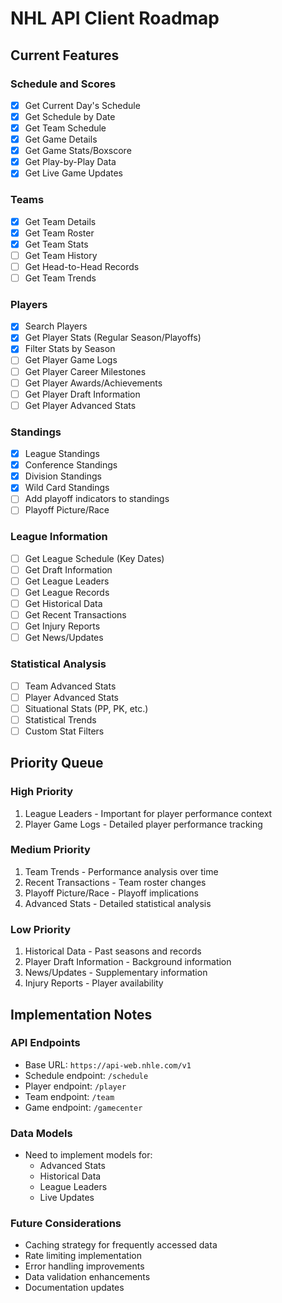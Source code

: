 # NHL API Client Roadmap

## Current Features

### Schedule and Scores
- [x] Get Current Day's Schedule
- [x] Get Schedule by Date
- [x] Get Team Schedule
- [x] Get Game Details
- [x] Get Game Stats/Boxscore
- [x] Get Play-by-Play Data
- [x] Get Live Game Updates

### Teams
- [x] Get Team Details
- [x] Get Team Roster
- [x] Get Team Stats
- [ ] Get Team History
- [ ] Get Head-to-Head Records
- [ ] Get Team Trends

### Players
- [x] Search Players
- [x] Get Player Stats (Regular Season/Playoffs)
- [x] Filter Stats by Season
- [ ] Get Player Game Logs
- [ ] Get Player Career Milestones
- [ ] Get Player Awards/Achievements
- [ ] Get Player Draft Information
- [ ] Get Player Advanced Stats

### Standings
- [x] League Standings
- [x] Conference Standings
- [x] Division Standings
- [x] Wild Card Standings
- [ ] Add playoff indicators to standings
- [ ] Playoff Picture/Race

### League Information
- [ ] Get League Schedule (Key Dates)
- [ ] Get Draft Information
- [ ] Get League Leaders
- [ ] Get League Records
- [ ] Get Historical Data
- [ ] Get Recent Transactions
- [ ] Get Injury Reports
- [ ] Get News/Updates

### Statistical Analysis
- [ ] Team Advanced Stats
- [ ] Player Advanced Stats
- [ ] Situational Stats (PP, PK, etc.)
- [ ] Statistical Trends
- [ ] Custom Stat Filters

## Priority Queue

### High Priority
1. League Leaders - Important for player performance context
2. Player Game Logs - Detailed player performance tracking

### Medium Priority
1. Team Trends - Performance analysis over time
2. Recent Transactions - Team roster changes
3. Playoff Picture/Race - Playoff implications
4. Advanced Stats - Detailed statistical analysis

### Low Priority
1. Historical Data - Past seasons and records
2. Player Draft Information - Background information
3. News/Updates - Supplementary information
4. Injury Reports - Player availability

## Implementation Notes

### API Endpoints
- Base URL: `https://api-web.nhle.com/v1`
- Schedule endpoint: `/schedule`
- Player endpoint: `/player`
- Team endpoint: `/team`
- Game endpoint: `/gamecenter`

### Data Models
- Need to implement models for:
  - Advanced Stats
  - Historical Data
  - League Leaders
  - Live Updates

### Future Considerations
- Caching strategy for frequently accessed data
- Rate limiting implementation
- Error handling improvements
- Data validation enhancements
- Documentation updates 